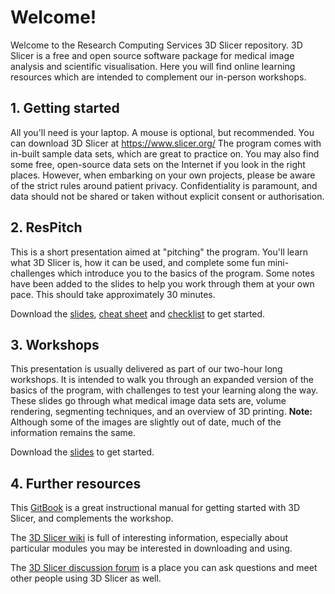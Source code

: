 # Welcome!

Welcome to the Research Computing Services 3D Slicer repository. 3D Slicer is a free and open source software package for medical image analysis and scientific visualisation. Here you will find online learning resources which are intended to complement our in-person workshops. 

## 1. Getting started

All you'll need is your laptop. A mouse is optional, but recommended. You can download 3D Slicer at https://www.slicer.org/ The program comes with in-built sample data sets, which are great to practice on. You may also find some free, open-source data sets on the Internet if you look in the right places. However, when embarking on your own projects, please be aware of the strict rules around patient privacy. Confidentiality is paramount, and data should not be shared or taken without explicit consent or authorisation.

## 2. ResPitch

This is a short presentation aimed at "pitching" the program. You'll learn what 3D Slicer is, how it can be used, and complete some fun mini-challenges which introduce you to the basics of the program. Some notes have been added to the slides to help you work through them at your own pace. This should take approximately 30 minutes. 

Download the [slides](https://github.com/kathyzzzz/ResComp-3DSlicer/blob/master/RESPITCH-slides.pdf), [cheat sheet](https://github.com/kathyzzzz/ResComp-3DSlicer/blob/master/RESPITCH-cheat-sheet.docx) and [checklist](https://github.com/kathyzzzz/ResComp-3DSlicer/blob/master/RESPITCH-checklist.docx) to get started.

## 3. Workshops

This presentation is usually delivered as part of our two-hour long workshops. It is intended to walk you through an expanded version of the basics of the program, with challenges to test your learning along the way. These slides go through what medical image data sets are, volume rendering, segmenting techniques, and an overview of 3D printing. **Note:** Although some of the images are slightly out of date, much of the information remains the same.

Download the [slides](https://github.com/kathyzzzz/ResComp-3DSlicer/blob/master/WORKSHOP-slides.pdf) to get started.

## 4. Further resources

This [GitBook](https://lassoan.gitbooks.io/test-book/content/) is a great instructional manual for getting started with 3D Slicer, and complements the workshop.

The [3D Slicer wiki](https://www.slicer.org/wiki/Main_Page) is full of interesting information, especially about particular modules you may be interested in downloading and using.

The [3D Slicer discussion forum](https://discourse.slicer.org/) is a place you can ask questions and meet other people using 3D Slicer as well.
